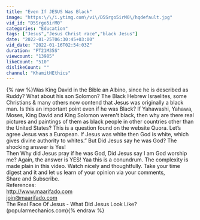 ```yaml
---
title: "Even If JESUS Was Black"
image: "https:\/\/i.ytimg.com\/vi\/D5Srgo5irM0\/hqdefault.jpg"
vid_id: "D5Srgo5irM0"
categories: "Education"
tags: ["Jesus","Jesus Christ race","black Jesus"]
date: "2022-01-25T06:30:45+03:00"
vid_date: "2022-01-16T02:54:03Z"
duration: "PT21M35S"
viewcount: "13985"
likeCount: "510"
dislikeCount: ""
channel: "KhamitHEthics"
---
```

{% raw %}Was King David in the Bible an Albino, since he is described as Ruddy? What about his son Solomon? The Black Hebrew Israelites, some Christians &amp; many others now contend that Jesus was originally a black man. Is this an important point even if he was Black? If Yahawashi, Yahawa, Moses, King David and King Solomon weren't black, then why are there real pictures and paintings of them as black people in other countries other than the United States? This is a question found on the website Quora. Let’s agree Jesus was a European. If Jesus was white then God is white, which gives divine authority to whites.” But Did Jesus say he was God? The shocking answer is Yes!<br />Then Why did Jesus pray if he was God, Did Jesus say I am God worship me? Again, the answer is YES! Yaa this is a conundrum. The complexity is made plain in this video. Watch nicely and thoughtfully. Take your time digest and it and let us learn of your opinion via your comments, <br />Share and Subscribe.<br /> References:<br /><a rel="nofollow" target="blank" href="http://www.maarifado.com">http://www.maarifado.com</a><br />join@maarifado.com<br />The Real Face Of Jesus - What Did Jesus Look Like? (popularmechanics.com){% endraw %}
